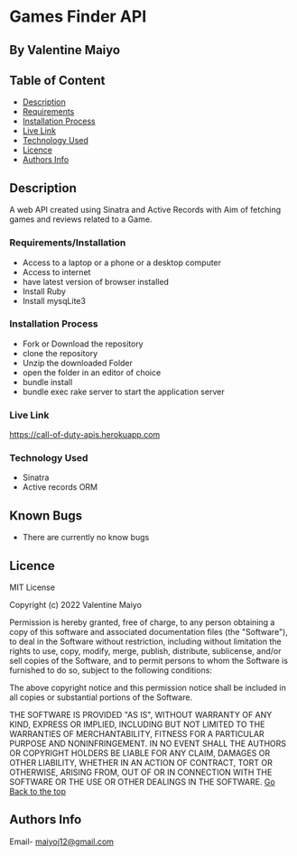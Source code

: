 # Games Finder API
 ## By Valentine Maiyo
 ## Table of Content
 - [Description](#description)
 - [Requirements](#requirements)
 - [Installation Process](#installation-Process)
 - [Live Link](#Live-Link)
 - [Technology  Used](#technology-Used)
 - [Licence](#licence)
 - [Authors Info](#Authors-Info)
 ## Description
 A web API created using Sinatra and Active Records with Aim of fetching games and reviews related to a Game.

 ###  Requirements/Installation
 * Access to  a laptop or a phone or a desktop computer
 * Access to internet
 * have latest version of browser installed
 * Install Ruby
 * Install mysqLite3
 



 ### Installation Process
* Fork or Download the repository
* clone the repository
* Unzip the downloaded Folder
* open the folder in an editor of choice 
* bundle install
* bundle exec rake server to start the application server



### Live Link
https://call-of-duty-apis.herokuapp.com

### Technology  Used
* Sinatra
* Active records ORM


## Known Bugs
* There are currently no know bugs
## Licence
MIT License

Copyright (c) 2022 Valentine Maiyo

Permission is hereby granted, free of charge, to any person obtaining a copy
of this software and associated documentation files (the "Software"), to deal
in the Software without restriction, including without limitation the rights
to use, copy, modify, merge, publish, distribute, sublicense, and/or sell
copies of the Software, and to permit persons to whom the Software is
furnished to do so, subject to the following conditions:

The above copyright notice and this permission notice shall be included in all
copies or substantial portions of the Software.

THE SOFTWARE IS PROVIDED "AS IS", WITHOUT WARRANTY OF ANY KIND, EXPRESS OR
IMPLIED, INCLUDING BUT NOT LIMITED TO THE WARRANTIES OF MERCHANTABILITY,
FITNESS FOR A PARTICULAR PURPOSE AND NONINFRINGEMENT. IN NO EVENT SHALL THE
AUTHORS OR COPYRIGHT HOLDERS BE LIABLE FOR ANY CLAIM, DAMAGES OR OTHER
LIABILITY, WHETHER IN AN ACTION OF CONTRACT, TORT OR OTHERWISE, ARISING FROM,
OUT OF OR IN CONNECTION WITH THE SOFTWARE OR THE USE OR OTHER DEALINGS IN THE
SOFTWARE.
[Go Back to the top](#)
## Authors Info
Email- maiyoj12@gmail.com


